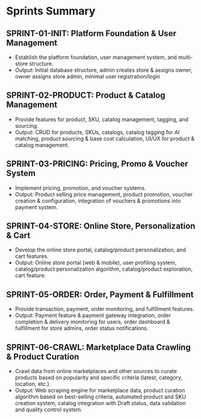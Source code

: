 # Sprints Summary

## SPRINT-01-INIT: Platform Foundation & User Management
- Establish the platform foundation, user management system, and multi-store structure.
- Output: Initial database structure, admin creates store & assigns owner, owner assigns store admin, minimal user registration/login

## SPRINT-02-PRODUCT: Product & Catalog Management
- Provide features for product, SKU, catalog management, tagging, and sourcing.
- Output: CRUD for products, SKUs, catalogs, catalog tagging for AI matching, product sourcing & base cost calculation, UI/UX for product & catalog management.

## SPRINT-03-PRICING: Pricing, Promo & Voucher System
- Implement pricing, promotion, and voucher systems.
- Output: Product selling price management, product promotion, voucher creation & configuration, integration of vouchers & promotions into payment system.

## SPRINT-04-STORE: Online Store, Personalization & Cart
- Develop the online store portal, catalog/product personalization, and cart features.
- Output: Online store portal (web & mobile), user profiling system, catalog/product personalization algorithm, catalog/product exploration, cart feature.

## SPRINT-05-ORDER: Order, Payment & Fulfillment
- Provide transaction, payment, order monitoring, and fulfillment features.
- Output: Payment feature & payment gateway integration, order completion & delivery monitoring for users, order dashboard & fulfillment for store admins, order status notifications.

## SPRINT-06-CRAWL: Marketplace Data Crawling & Product Curation
- Crawl data from online marketplaces and other sources to curate products based on popularity and specific criteria (latest, category, location, etc.).
- Output: Web scraping engine for marketplace data, product curation algorithm based on best-selling criteria, automated product and SKU creation system, catalog integration with Draft status, data validation and quality control system.
